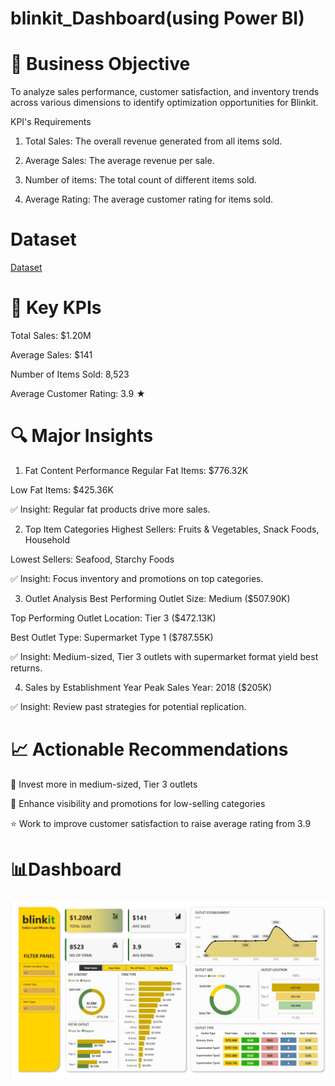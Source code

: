 # blinkit_Dashboard(using Power BI)

# 🎯 Business Objective
To analyze sales performance, customer satisfaction, and inventory trends across various dimensions to identify optimization opportunities for Blinkit.

KPI's Requirements

1. Total Sales: The overall revenue generated from all items sold.

2. Average Sales: The average revenue per sale.

3. Number of items: The total count of different items sold.

4. Average Rating: The average customer rating for items sold.

# Dataset

<a href="https://github.com/Abhigit000/blinkit_Dashboard/blob/main/BlinkIT%20Grocery%20Data.xlsx">Dataset</a>

# 📌 Key KPIs
Total Sales: $1.20M

Average Sales: $141

Number of Items Sold: 8,523

Average Customer Rating: 3.9 ★

# 🔍 Major Insights
1. Fat Content Performance
Regular Fat Items: $776.32K

Low Fat Items: $425.36K

✅ Insight: Regular fat products drive more sales.

2. Top Item Categories
Highest Sellers: Fruits & Vegetables, Snack Foods, Household

Lowest Sellers: Seafood, Starchy Foods

✅ Insight: Focus inventory and promotions on top categories.

3. Outlet Analysis
Best Performing Outlet Size: Medium ($507.90K)

Top Performing Outlet Location: Tier 3 ($472.13K)

Best Outlet Type: Supermarket Type 1 ($787.55K)

✅ Insight: Medium-sized, Tier 3 outlets with supermarket format yield best returns.

4. Sales by Establishment Year
Peak Sales Year: 2018 ($205K)

✅ Insight: Review past strategies for potential replication.

# 📈 Actionable Recommendations
🏪 Invest more in medium-sized, Tier 3 outlets

🛒 Enhance visibility and promotions for low-selling categories

⭐ Work to improve customer satisfaction to raise average rating from 3.9


# 📊Dashboard

![blinkit_Dashboard](https://github.com/Abhigit000/blinkit_Dashboard/blob/main/blinkitDashboard.jpg)
